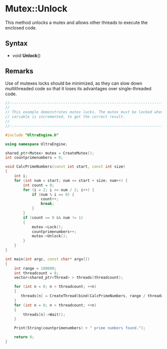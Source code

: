 # Mutex::Unlock

This method unlocks a mutex and allows other threads to execute the enclosed code.

## Syntax

- void **Unlock**()

## Remarks

Use of mutexes locks should be minimized, as they can slow down multithreaded code so that it loses its advantages over single-threaded code.

```c++
//-----------------------------------------------------------------------------------------------
// 
// This example demonstrates mutex locks. The mutex must be locked when the countprimenumbers 
// variable is incremented, to get the correct result.
// 
//-----------------------------------------------------------------------------------------------

#include "UltraEngine.h"

using namespace UltraEngine;

shared_ptr<Mutex> mutex = CreateMutex();
int countprimenumbers = 0;

void CalcPrimeNumbers(const int start, const int size)
{
    int i;
    for (int num = start; num <= start + size; num++) {
        int count = 0;
        for (i = 2; i <= num / 2; i++) {
            if (num % i == 0) {
                count++;
                break;
            }
        }
        if (count == 0 && num != 1)
        {
            mutex->Lock();
            countprimenumbers++;
            mutex->Unlock();
        }
    }
}

int main(int argc, const char* argv[])
{
    int range = 100000;
    int threadcount = 8;
    vector<shared_ptr<Thread> > threads(threadcount);

    for (int n = 0; n < threadcount; ++n)
    {
       threads[n] = CreateThread(bind(CalcPrimeNumbers, range / threadcount * n, range / threadcount), true);
    }
    for (int n = 0; n < threadcount; ++n)
    {
        threads[n]->Wait();
    }

    Print(String(countprimenumbers) + " prime numbers found.");

    return 0;
}
```
